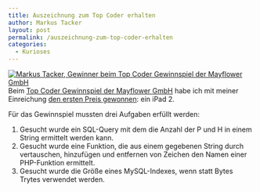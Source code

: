 ```yaml
---
title: Auszeichnung zum Top Coder erhalten
author: Markus Tacker
layout: post
permalink: /auszeichnung-zum-top-coder-erhalten
categories:
  - Kurioses
---
```

[<img src="http://farm7.static.flickr.com/6133/6004948638_5d7b2d469e_m.jpg" alt="Markus Tacker, Gewinner beim Top Coder Gewinnspiel der Mayflower GmbH" class="alignright" />][1]Beim [Top Coder Gewinnspiel der Mayflower GmbH][2] habe ich mit meiner Einreichung [den ersten Preis gewonnen][3]: ein iPad 2.

Für das Gewinnspiel mussten drei Aufgaben erfüllt werden:

1.  Gesucht wurde ein SQL-Query mit dem die Anzahl der P und H in einem String ermittelt werden kann.
2.  Gesucht wurde eine Funktion, die aus einem gegebenen String durch vertauschen, hinzufügen und entfernen von Zeichen den Namen einer PHP-Funktion ermittelt.
3.  Gesucht wurde die Größe eines MySQL-Indexes, wenn statt Bytes Trytes verwendet werden.

 [1]: http://www.flickr.com/photos/tacker/sets/72157627221747711/with/6004948638/
 [2]: http://www.mayflower.de/de/top-coders
 [3]: http://blog.mayflower.de/archives/732-Die-Top-Coder-wurden-gekuert!.html
